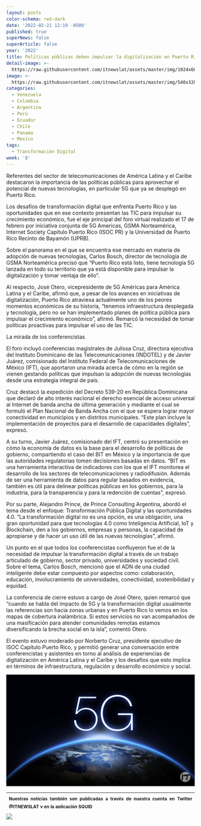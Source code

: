 ```yaml
---
layout: posts
color-schema: red-dark
date: '2022-02-21 12:19 -0500'
published: true
superNews: false
superArticle: false
year: '2022'
title: Políticas públicas deben impulsar la digitalización en Puerto Rico
detail-image: >-
  https://raw.githubusercontent.com/itnewslat/assets/master/img/1024x680/mundo-5g-g.jpg
image: >-
  https://raw.githubusercontent.com/itnewslat/assets/master/img/540x320/mundo-5g-p.jpg
categories:
  - Venezuela
  - Colombia
  - Argentina
  - Perú
  - Ecuador
  - Chile
  - Panama
  - Mexico
tags:
  - Transformación Digital
week: '8'
---
```

Referentes del sector de telecomunicaciones de América Latina y el Caribe destacaron la importancia de las políticas públicas para aprovechar el potencial de nuevas tecnologías, en particular 5G que ya se desplegó en Puerto Rico.
 
Los desafíos de transformación digital que enfrenta Puerto Rico y las oportunidades que en ese contexto presentan las TIC para impulsar su crecimiento económico, fue el eje principal del foro virtual realizado el 17 de febrero por iniciativa conjunta de 5G Americas, GSMA Norteamérica, Internet Society Capítulo Puerto Rico (ISOC PR) y la Universidad de Puerto Rico Recinto de Bayamón (UPRB).
 
Sobre el panorama en el que se encuentra ese mercado en materia de adopción de nuevas tecnologías, Carlos Bosch, director de tecnología de GSMA Norteamérica precisó que “Puerto Rico está listo, tiene tecnología 5G lanzada en todo su territorio que ya está disponible para impulsar la digitalización y tomar ventaja de ello”.
 
Al respecto, José Otero, vicepresidente de 5G Américas para América Latina y el Caribe, afirmó que, a pesar de los avances en iniciativas de digitalización, Puerto Rico atraviesa actualmente uno de los peores momentos económicos de su historia, “tenemos infraestructura desplegada y tecnología, pero no se han implementado planes de política pública para impulsar el crecimiento económico”, afirmó. Remarcó la necesidad de tomar políticas proactivas para impulsar el uso de las TIC.
 
La mirada de los conferencistas

El foro incluyó conferencias magistrales de Julissa Cruz, directora ejecutiva del Instituto Dominicano de las Telecomunicaciones (INDOTEL) y de Javier Juárez, comisionado del Instituto Federal de Telecomunicaciones de México (IFT), que aportaron una mirada acerca de cómo en la región se vienen gestando políticas que impulsan la adopción de nuevas tecnologías desde una estrategia integral de país.
 
Cruz destacó la expedición del Decreto 539-20 en República Dominicana que declaró de alto interés nacional el derecho esencial de acceso universal al Internet de banda ancha de última generación y mediante el cual se formuló el Plan Nacional de Banda Ancha con el que se espera lograr mayor conectividad en municipios y en distritos municipales. “Este plan incluye la implementación de proyectos para el desarrollo de capacidades digitales”, expresó.
 
A su turno, Javier Juárez, comisionado del IFT, centró su presentación en cómo la economía de datos es la base para el desarrollo de políticas de gobierno, compartiendo el caso del BIT en México y la importancia de que las autoridades regulatorias tomen decisiones basadas en datos. “BIT es una herramienta interactiva de indicadores con los que el IFT monitorea el desarrollo de los sectores de telecomunicaciones y radiodifusión. Además de ser una herramienta de datos para regular basados en evidencia, también es útil para delinear políticas públicas en los gobiernos, para la industria, para la transparencia y para la redención de cuentas”, expresó.
 
Por su parte, Alejandro Prince, de Prince Consulting Argentina, abordó el tema desde el enfoque: Transformación Pública Digital y las oportunidades 4.0. “La transformación digital no es una opción, es una obligación, una gran oportunidad para que tecnologías 4.0 como Inteligencia Artificial, IoT y Blockchain, den a los gobiernos, empresas y personas, la capacidad de apropiarse y de hacer un uso útil de las nuevas tecnologías”, afirmó.
 
Un punto en el que todos los conferencistas confluyeron fue el de la necesidad de impulsar la transformación digital a través de un trabajo articulado de gobierno, sector privado, universidades y sociedad civil. Sobre el tema, Carlos Bosch, mencionó que el ADN de una ciudad inteligente debe estar compuesto por aspectos como: colaboración, educación, involucramiento de universidades, conectividad, sostenibilidad y equidad.
 
La conferencia de cierre estuvo a cargo de José Otero, quien remarcó que “cuando se habla del impacto de 5G y la transformación digital usualmente las referencias son hacia zonas urbanas y en Puerto Rico lo vemos en los mapas de cobertura inalámbrica. Si estos servicios no van acompañados de una masificación para atender comunidades remotas estamos diversificando la brecha social en la isla”, comentó Otero.
 
El evento estuvo moderado por Norberto Cruz, presidente ejecutivo de ISOC Capítulo Puerto Rico, y permitió generar una conversación entre conferencistas y asistentes en torno al análisis de experiencias de digitalización en América Latina y el Caribe y los desafíos que esto implica en términos de infraestructura, regulación y desarrollo económico y social.

![](https://raw.githubusercontent.com/itnewslat/assets/master/img/540x320/mundo-5g-p.jpg)

<table style="height: 42px;" width="569">
<tbody>
<tr>
<td style="text-align: justify;"><sub><strong>Nuestras noticias también son publicadas a través de nuestra cuenta en Twitter <a href="https://twitter.com/itnewslat?lang=es">@ITNEWSLAT</a> y en la aplicación <a href="https://squidapp.co/en/">SQUID</a></strong></sub></td>
</tr>
</tbody>
</table>

<img src="https://tracker.metricool.com/c3po.jpg?hash=56f88a41e39ab42c063cc51676587a04"/>